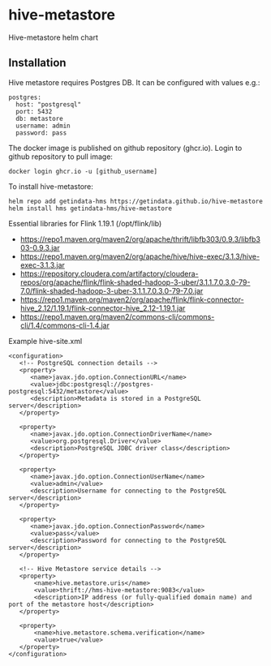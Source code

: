 # hive-metastore
Hive-metastore helm chart
## Installation
Hive metastore requires Postgres DB. It can be configured with values e.g.:
```
postgres:
  host: "postgresql"
  port: 5432
  db: metastore
  username: admin
  password: pass
```
The docker image is published on github repository (ghcr.io). Login to github repository to pull image:
```
docker login ghcr.io -u [github_username]
```
To install hive-metastore:
```
helm repo add getindata-hms https://getindata.github.io/hive-metastore
helm install hms getindata-hms/hive-metastore
```
Essential libraries for Flink 1.19.1
(/opt/flink/lib)

 - https://repo1.maven.org/maven2/org/apache/thrift/libfb303/0.9.3/libfb303-0.9.3.jar
 - https://repo1.maven.org/maven2/org/apache/hive/hive-exec/3.1.3/hive-exec-3.1.3.jar
 - https://repository.cloudera.com/artifactory/cloudera-repos/org/apache/flink/flink-shaded-hadoop-3-uber/3.1.1.7.0.3.0-79-7.0/flink-shaded-hadoop-3-uber-3.1.1.7.0.3.0-79-7.0.jar
 - https://repo1.maven.org/maven2/org/apache/flink/flink-connector-hive_2.12/1.19.1/flink-connector-hive_2.12-1.19.1.jar
 - https://repo1.maven.org/maven2/commons-cli/commons-cli/1.4/commons-cli-1.4.jar

Example hive-site.xml
```
<configuration>
   <!-- PostgreSQL connection details -->
   <property>
      <name>javax.jdo.option.ConnectionURL</name>
      <value>jdbc:postgresql://postgres-postgresql:5432/metastore</value>
      <description>Metadata is stored in a PostgreSQL server</description>
   </property>

   <property>
      <name>javax.jdo.option.ConnectionDriverName</name>
      <value>org.postgresql.Driver</value>
      <description>PostgreSQL JDBC driver class</description>
   </property>

   <property>
      <name>javax.jdo.option.ConnectionUserName</name>
      <value>admin</value>
      <description>Username for connecting to the PostgreSQL server</description>
   </property>

   <property>
      <name>javax.jdo.option.ConnectionPassword</name>
      <value>pass</value>
      <description>Password for connecting to the PostgreSQL server</description>
   </property>

   <!-- Hive Metastore service details -->
   <property>
       <name>hive.metastore.uris</name>
       <value>thrift://hms-hive-metastore:9083</value>
       <description>IP address (or fully-qualified domain name) and port of the metastore host</description>
   </property>

   <property>
       <name>hive.metastore.schema.verification</name>
       <value>true</value>
   </property>
</configuration>
```
